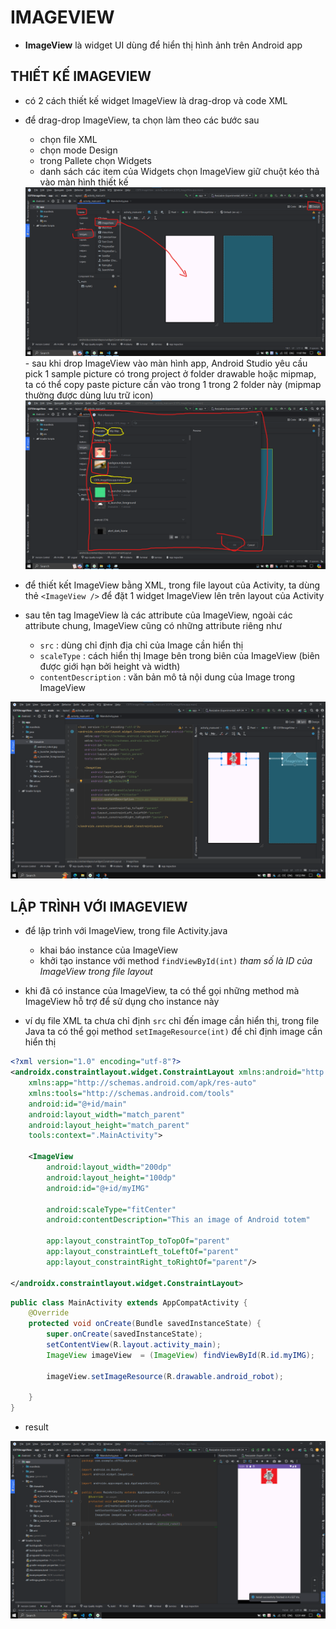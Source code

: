 # __IMAGEVIEW__

- __ImageView__ là widget UI dùng để hiển thị hình ảnh trên Android app

## __THIẾT KẾ IMAGEVIEW__

- có 2 cách thiết kế widget ImageView là drag-drop và code XML

- để drag-drop ImageView, ta chọn làm theo các bước sau
    - chọn file XML
    - chọn mode Design
    - trong Pallete chọn Widgets
    - danh sách các item của Widgets chọn ImageView giữ chuột kéo thả vào màn hình thiết kế
    <img src="./Screenshot-drag-drop-image-widget.png" />
    - sau khi drop ImageView vào màn hình app, Android Studio yêu cầu pick 1 sample picture có trong project ở folder drawable hoặc mipmap, ta có thể copy paste picture cần vào trong 1 trong 2 folder này (mipmap thường được dùng lưu trữ icon)
    <img src="./Screenshot-drag-drop-pick-sample-picture.png" />

- để thiết kết ImageView bằng XML, trong file layout của Activity, ta dùng thẻ ``<ImageView />`` để đặt 1 widget ImageView lên trên layout của Activity
- sau tên tag ImageView là các attribute của ImageView, ngoài các attribute chung, ImageView cũng có những attribute riêng như
    - ``src`` : dùng chỉ định địa chỉ của Image cần hiển thị
    - ``scaleType`` : cách hiển thị Image bên trong biên của ImageView (biên được giới hạn bởi height và width)
    - ``contentDescription`` : văn bản mô tả nội dung của Image trong ImageView

<img src="./Screenshot-design-imageview-xml.png" />

## __LẬP TRÌNH VỚI IMAGEVIEW__

- để lập trình với ImageView, trong file Activity.java
    - khai báo instance của ImageView
    - khởi tạo instance với method ``findViewById(int)`` _tham số là ID của ImageView trong file layout_

- khi đã có instance của ImageView, ta có thể gọi những method mà ImageView hỗ trợ để sử dụng cho instance này
- ví dụ file XML ta chưa chỉ định ``src`` chỉ đến image cần hiển thị, trong file Java ta có thể gọi method ``setImageResource(int)`` để chỉ định image cần hiển thị

```xml
<?xml version="1.0" encoding="utf-8"?>
<androidx.constraintlayout.widget.ConstraintLayout xmlns:android="http://schemas.android.com/apk/res/android"
    xmlns:app="http://schemas.android.com/apk/res-auto"
    xmlns:tools="http://schemas.android.com/tools"
    android:id="@+id/main"
    android:layout_width="match_parent"
    android:layout_height="match_parent"
    tools:context=".MainActivity">

    <ImageView
        android:layout_width="200dp"
        android:layout_height="100dp"
        android:id="@+id/myIMG"

        android:scaleType="fitCenter"
        android:contentDescription="This an image of Android totem"

        app:layout_constraintTop_toTopOf="parent"
        app:layout_constraintLeft_toLeftOf="parent"
        app:layout_constraintRight_toRightOf="parent"/>

</androidx.constraintlayout.widget.ConstraintLayout>
```

```java
public class MainActivity extends AppCompatActivity {
    @Override
    protected void onCreate(Bundle savedInstanceState) {
        super.onCreate(savedInstanceState);
        setContentView(R.layout.activity_main);
        ImageView imageView  = (ImageView) findViewById(R.id.myIMG);

        imageView.setImageResource(R.drawable.android_robot);

    }
}
```
- result

<img src="./Screenshot-result.png" />
